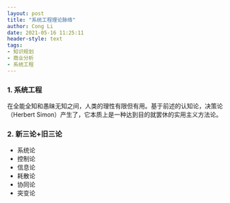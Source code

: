```yaml
---
layout: post
title: "系统工程理论脉络"
author: Cong Li
date: 2021-05-16 11:25:11
header-style: text
tags:
- 知识规划
- 商业分析
- 系统工程
---
```

### 1. 系统工程

在全能全知和愚昧无知之间，人类的理性有限但有用。基于前述的认知论，决策论（Herbert Simon）产生了，它本质上是一种达到目的就罢休的实用主义方法论。

### 2. 新三论+旧三论

- 系统论
- 控制论
- 信息论
- 耗散论
- 协同论
- 突变论